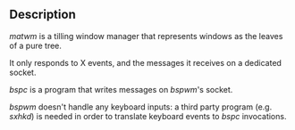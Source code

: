 ## Description

*matwm* is a tilling window manager that represents windows as the leaves of a pure tree.

It only responds to X events, and the messages it receives on a dedicated socket.

*bspc* is a program that writes messages on *bspwm*'s socket.

*bspwm* doesn't handle any keyboard inputs: a third party program (e.g. *sxhkd*) is needed in order to translate keyboard events to *bspc* invocations.

